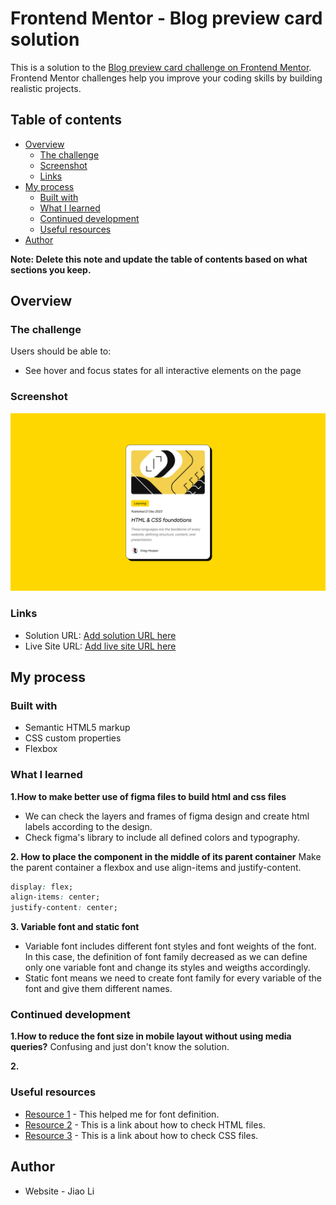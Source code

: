 # Frontend Mentor - Blog preview card solution

This is a solution to the [Blog preview card challenge on Frontend Mentor](https://www.frontendmentor.io/challenges/blog-preview-card-ckPaj01IcS). Frontend Mentor challenges help you improve your coding skills by building realistic projects.

## Table of contents

- [Overview](#overview)
  - [The challenge](#the-challenge)
  - [Screenshot](#screenshot)
  - [Links](#links)
- [My process](#my-process)
  - [Built with](#built-with)
  - [What I learned](#what-i-learned)
  - [Continued development](#continued-development)
  - [Useful resources](#useful-resources)
- [Author](#author)

**Note: Delete this note and update the table of contents based on what sections you keep.**

## Overview

### The challenge

Users should be able to:

- See hover and focus states for all interactive elements on the page

### Screenshot

![](./screenshot.png)

### Links

- Solution URL: [Add solution URL here](https://github.com/lij110397/blog-preview-component)
- Live Site URL: [Add live site URL here](https://lij110397.github.io/blog-preview-component/)

## My process

### Built with

- Semantic HTML5 markup
- CSS custom properties
- Flexbox

### What I learned

**1.How to make better use of figma files to build html and css files**

- We can check the layers and frames of figma design and create html labels according to the design.
- Check figma's library to include all defined colors and typography.

**2. How to place the component in the middle of its parent container**
Make the parent container a flexbox and use align-items and justify-content.
```css
display: flex;
align-items: center;
justify-content: center;
```
**3. Variable font and static font**
- Variable font includes different font styles and font weights of the font. In this case, the definition of font family decreased as we can define only one variable font and change its styles and weigths accordingly.
- Static font means we need to create font family for every variable of the font and give them different names.

### Continued development

**1.How to reduce the font size in mobile layout without using media queries?**
Confusing and just don't know the solution.

**2.**

### Useful resources

- [Resource 1](https://developer.mozilla.org/zh-CN/docs/Learn/CSS/Styling_text/Web_fonts) - This helped me for font definition.
- [Resource 2](https://validator.w3.org/) - This is a link about how to check HTML files.
- [Resource 3](https://jigsaw.w3.org/css-validator/) - This is a link about how to check CSS files.


## Author

- Website - Jiao Li